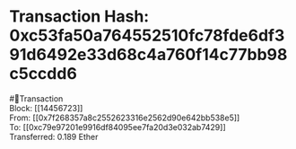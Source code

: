 
Transaction Hash: 0xc53fa50a764552510fc78fde6df391d6492e33d68c4a760f14c77bb98c5ccdd6
====================================================================================
  
#💸Transaction  
Block: [[14456723]]  
From: [[0x7f268357a8c2552623316e2562d90e642bb538e5]]  
To: [[0xc79e97201e9916df84095ee7fa20d3e032ab7429]]  
Transferred: 0.189 Ether